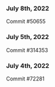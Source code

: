 ### July 8th, 2022

Commit #50655

### July 5th, 2022

Commit #314353


### July 4th, 2022

Commit #72281
